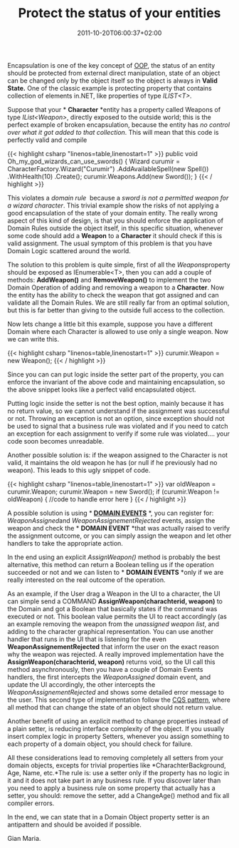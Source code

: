 ﻿---
title: "Protect the status of your entities"
description: ""
date: 2011-10-20T06:00:37+02:00
draft: false
tags: [DDD]
categories: [Domain Driven Design]
---
Encapsulation is one of the key concept of [OOP](http://en.wikipedia.org/wiki/Object-oriented_programming), the status of an entity should be protected from external direct manipulation, state of an object can be changed only by the object itself so the object is always in  **Valid State.** One of the classic example is protecting property that contains collection of elements in.NET, like properties of type *ILIST&lt;T&gt;.*

Suppose that your * **Character** *entity has a property called Weapons of type *IList&lt;Weapon&gt;*, directly exposed to the outside world; this is the perfect example of broken encapsulation, because the entity has *no control over what it got added to that collection*. This will mean that this code is perfectly valid and compile

{{< highlight csharp "linenos=table,linenostart=1" >}}
public void Oh_my_god_wizards_can_use_swords()
{
Wizard curumir = CharacterFactory.Wizard("Curumir")
.AddAvailableSpell(new Spell())
.WithHealth(10)
.Create();
curumir.Weapons.Add(new Sword());
}
{{< / highlight >}}

This violates a *domain rule*  because a *sword is not a permitted weapon for a wizard character*. This trivial example show the risks of not applying a good encapsulation of the state of your domain entity. The really wrong aspect of this kind of design, is that you should enforce the application of Domain Rules outside the object itself, in this specific situation, whenever some code should add a  **Weapon** to a  **Character** it should check if this is valid assignment. The usual symptom of this problem is that you have Domain Logic scattered around the world.

The solution to this problem is quite simple, first of all the *Weapons*property should be exposed as IEnumerable&lt;T&gt;, then you can add a couple of methods:  **AddWeapon()** and  **RemoveWeapon()** to implement the two Domain Operation of adding and removing a weapon to a  **Character**. Now the entity has the ability to check the weapon that got assigned and can validate all the Domain Rules. We are still really far from an optimal solution, but this is far better than giving to the outside full access to the collection.

Now lets change a little bit this example, suppose you have a different Domain where each Character is allowed to use only a single weapon. Now we can write this.

{{< highlight csharp "linenos=table,linenostart=1" >}}
curumir.Weapon = new Weapon();
{{< / highlight >}}

Since you can can put logic inside the setter part of the property, you can enforce the invariant of the above code and maintaining encapsulation, so the above snippet looks like a perfect valid encapsulated object.

Putting logic inside the setter is not the best option, mainly because it has no return value, so we cannot understand if the assignment was successful or not. Throwing an exception is not an option, since exception should not be used to signal that a business rule was violated and if you need to catch an exception for each assignment to verify if some rule was violated…. your code soon becomes unreadable.

Another possible solution is: if the weapon assigned to the Character is not valid, it maintains the old weapon he has (or null if he previously had no weapon). This leads to this ugly snippet of code.

{{< highlight csharp "linenos=table,linenostart=1" >}}
var oldWeapon = curumir.Weapon;
curumir.Weapon = new Sword();
if (curumir.Weapon != oldWeapon)
{
//code to handle error here
}
{{< / highlight >}}

A possible solution is using * **[DOMAIN EVENTS](http://martinfowler.com/eaaDev/DomainEvent.html)** *, you can register for: *WeaponAssigned*and *WeaponAssignementRejected* events, assign the weapon and check the * **DOMAIN EVENT** *that was actually raised to verify the assignment outcome, or you can simply assign the weapon and let other handlers to take the appropriate action.

In the end using an explicit *AssignWeapon()* method is probably the best alternative, this method can return a Boolean telling us if the operation succeeded or not and we can listen to * **DOMAIN EVENTS** *only if we are really interested on the real outcome of the operation.

As an example, if the User drag a Weapon in the UI to a character, the UI can simple send a COMMAND  **AssignWeapon(charachterid, weapon)** to the Domain and got a Boolean that basically states if the command was executed or not. This boolean value permits the UI to react accordingly (as an example removing the weapon from the *unassigned weapon list*, and adding to the character graphical representation. You can use another handler that runs in the UI that is listening for the even  **WeaponAssignementRejected** that inform the user on the exact reason why the weapon was rejected. A really improved implementation have the  **AssignWeapon(charachterid, weapon)** returns void, so the UI call this method asynchronously, then you have a couple of Domain Events handlers, the first intercepts the *WeaponAssigned* domain event, and update the UI accordingly, the other intercepts the *WeaponAssignementRejected* and shows some detailed error message to the user. This second type of implementation follow the [CQS pattern](http://martinfowler.com/bliki/CommandQuerySeparation.html), where all method that can change the state of an object should not return value.

Another benefit of using an explicit method to change properties instead of a plain setter, is reducing interface complexity of the object. If you usually insert complex logic in property Setters, whenever you assign something to each property of a domain object, you should check for failure.

All these considerations lead to removing completely all setters from your domain objects, excepts for trivial properties like *CharachterBackground, Age, Name, etc.*The rule is: use a setter only if the property has no logic in it and it does not take part in any business rule. If you discover later than you need to apply a business rule on some property that actually has a setter, you should: remove the setter, add a ChangeAge() method and fix all compiler errors.

In the end, we can state that in a Domain Object property setter is an antipattern and should be avoided if possible.

Gian Maria.
